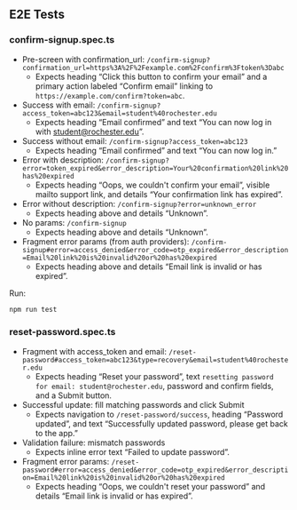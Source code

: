## E2E Tests

### confirm-signup.spec.ts
- Pre-screen with confirmation_url: `/confirm-signup?confirmation_url=https%3A%2F%2Fexample.com%2Fconfirm%3Ftoken%3Dabc`
  - Expects heading “Click this button to confirm your email” and a primary action labeled “Confirm email” linking to `https://example.com/confirm?token=abc`.
- Success with email: `/confirm-signup?access_token=abc123&email=student%40rochester.edu`
  - Expects heading “Email confirmed” and text “You can now log in with student@rochester.edu”.
- Success without email: `/confirm-signup?access_token=abc123`
  - Expects heading “Email confirmed” and text “You can now log in.”
- Error with description: `/confirm-signup?error=token_expired&error_description=Your%20confirmation%20link%20has%20expired`
  - Expects heading “Oops, we couldn't confirm your email”, visible mailto support link, and details “Your confirmation link has expired”.
- Error without description: `/confirm-signup?error=unknown_error`
  - Expects heading above and details “Unknown”.
- No params: `/confirm-signup`
  - Expects heading above and details “Unknown”.
- Fragment error params (from auth providers): `/confirm-signup#error=access_denied&error_code=otp_expired&error_description=Email%20link%20is%20invalid%20or%20has%20expired`
  - Expects heading above and details “Email link is invalid or has expired”.

Run:

```bash
npm run test
```


### reset-password.spec.ts
- Fragment with access_token and email: `/reset-password#access_token=abc123&type=recovery&email=student%40rochester.edu`
  - Expects heading “Reset your password”, text `resetting password for email: student@rochester.edu`, password and confirm fields, and a Submit button.
- Successful update: fill matching passwords and click Submit
  - Expects navigation to `/reset-password/success`, heading “Password updated”, and text “Successfully updated password, please get back to the app.”
- Validation failure: mismatch passwords
  - Expects inline error text “Failed to update password”.
- Fragment error params: `/reset-password#error=access_denied&error_code=otp_expired&error_description=Email%20link%20is%20invalid%20or%20has%20expired`
  - Expects heading “Oops, we couldn't reset your password” and details “Email link is invalid or has expired”.
